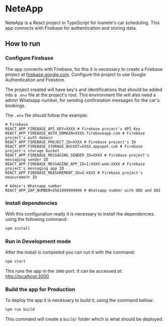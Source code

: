# NeteApp

NeteApp is a React project in TypeScript for Ivanete's car scheduling. This app connects with Firebase for authentication and storing data.
## How to run

### Configure Firebase

The app connects with Firebase, for this it is necessary to create a Firebase project at [firebase.google.com](https://firebase.google.com/). Configure the project to use Google Authentication and Firestore.

The project created will have key's and identifications that should be added into a `.env` file at the project's root. This environment file will also need a admin Whatsapp number, for sending confirmation messages for the car's bookings.

The `.env` file should follow the example:
```
# Firebase
REACT_APP_FIREBASE_API_KEY=XXXX # Firebase project's API Key
REACT_APP_FIREBASE_AUTH_DOMAIN=XXXX.firebaseapp.com # Firebase project's auth domain
REACT_APP_FIREBASE_PROJECT_ID=XXXX # Firebase project's ID
REACT_APP_FIREBASE_STORAGE_BUCKET=XXXX.appspot.com # Firebase project's storage bucket
REACT_APP_FIREBASE_MESSAGING_SENDER_ID=XXXX # Firebase project's messaging sender ID
REACT_APP_FIREBASE_MESSAGING_APP_ID=1:XXXX:web:XXXX # Firebase project's messaging app ID
REACT_APP_FIREBASE_MEASUREMENT_ID=G-XXXX # Firebase project's  measurement ID

# Admin's Whatsapp number
REACT_APP_ZAP_NUMBER=5561999999999 # Whatsapp number with DDD and DDI
```

### Install dependencies

With this configuration ready it is necessary to install the dependencies. using the following command:
```sh
npm install
```

### Run in Development mode

After the install is completed you can run it with the command:
```sh
npm start
```

This runs the app in the `3000` port. It can be accessed at: [http://localhost:3000](http://localhost:3000)

### Build the app for Production

To deploy the app it is necessary to build it, using the command bellow:
```sh
npm run build
```

This command will create a `build/` folder which is what should be deployed.
